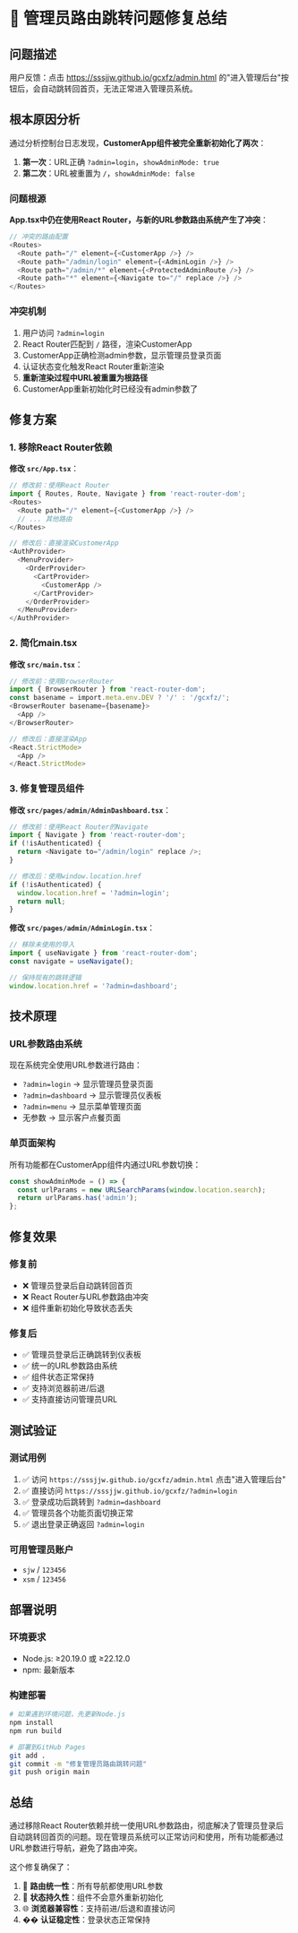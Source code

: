 # 🔧 管理员路由跳转问题修复总结

## 问题描述
用户反馈：点击 https://sssjjw.github.io/gcxfz/admin.html 的"进入管理后台"按钮后，会自动跳转回首页，无法正常进入管理员系统。

## 根本原因分析
通过分析控制台日志发现，**CustomerApp组件被完全重新初始化了两次**：

1. **第一次**：URL正确 `?admin=login`，`showAdminMode: true`
2. **第二次**：URL被重置为 `/`，`showAdminMode: false`

### 问题根源
**App.tsx中仍在使用React Router，与新的URL参数路由系统产生了冲突**：

```typescript
// 冲突的路由配置
<Routes>
  <Route path="/" element={<CustomerApp />} />
  <Route path="/admin/login" element={<AdminLogin />} />
  <Route path="/admin/*" element={<ProtectedAdminRoute />} />
  <Route path="*" element={<Navigate to="/" replace />} />
</Routes>
```

### 冲突机制
1. 用户访问 `?admin=login` 
2. React Router匹配到 `/` 路径，渲染CustomerApp
3. CustomerApp正确检测admin参数，显示管理员登录页面
4. 认证状态变化触发React Router重新渲染
5. **重新渲染过程中URL被重置为根路径**
6. CustomerApp重新初始化时已经没有admin参数了

## 修复方案

### 1. 移除React Router依赖
**修改 `src/App.tsx`**：
```typescript
// 修改前：使用React Router
import { Routes, Route, Navigate } from 'react-router-dom';
<Routes>
  <Route path="/" element={<CustomerApp />} />
  // ... 其他路由
</Routes>

// 修改后：直接渲染CustomerApp
<AuthProvider>
  <MenuProvider>
    <OrderProvider>
      <CartProvider>
        <CustomerApp />
      </CartProvider>
    </OrderProvider>
  </MenuProvider>
</AuthProvider>
```

### 2. 简化main.tsx
**修改 `src/main.tsx`**：
```typescript
// 修改前：使用BrowserRouter
import { BrowserRouter } from 'react-router-dom';
const basename = import.meta.env.DEV ? '/' : '/gcxfz/';
<BrowserRouter basename={basename}>
  <App />
</BrowserRouter>

// 修改后：直接渲染App
<React.StrictMode>
  <App />
</React.StrictMode>
```

### 3. 修复管理员组件
**修改 `src/pages/admin/AdminDashboard.tsx`**：
```typescript
// 修改前：使用React Router的Navigate
import { Navigate } from 'react-router-dom';
if (!isAuthenticated) {
  return <Navigate to="/admin/login" replace />;
}

// 修改后：使用window.location.href
if (!isAuthenticated) {
  window.location.href = '?admin=login';
  return null;
}
```

**修改 `src/pages/admin/AdminLogin.tsx`**：
```typescript
// 移除未使用的导入
import { useNavigate } from 'react-router-dom';
const navigate = useNavigate();

// 保持现有的跳转逻辑
window.location.href = '?admin=dashboard';
```

## 技术原理

### URL参数路由系统
现在系统完全使用URL参数进行路由：
- `?admin=login` → 显示管理员登录页面
- `?admin=dashboard` → 显示管理员仪表板
- `?admin=menu` → 显示菜单管理页面
- 无参数 → 显示客户点餐页面

### 单页面架构
所有功能都在CustomerApp组件内通过URL参数切换：
```typescript
const showAdminMode = () => {
  const urlParams = new URLSearchParams(window.location.search);
  return urlParams.has('admin');
};
```

## 修复效果

### 修复前
- ❌ 管理员登录后自动跳转回首页
- ❌ React Router与URL参数路由冲突
- ❌ 组件重新初始化导致状态丢失

### 修复后
- ✅ 管理员登录后正确跳转到仪表板
- ✅ 统一的URL参数路由系统
- ✅ 组件状态正常保持
- ✅ 支持浏览器前进/后退
- ✅ 支持直接访问管理员URL

## 测试验证

### 测试用例
1. ✅ 访问 `https://sssjjw.github.io/gcxfz/admin.html` 点击"进入管理后台"
2. ✅ 直接访问 `https://sssjjw.github.io/gcxfz/?admin=login`
3. ✅ 登录成功后跳转到 `?admin=dashboard`
4. ✅ 管理员各个功能页面切换正常
5. ✅ 退出登录正确返回 `?admin=login`

### 可用管理员账户
- `sjw` / `123456`
- `xsm` / `123456`

## 部署说明

### 环境要求
- Node.js: ≥20.19.0 或 ≥22.12.0
- npm: 最新版本

### 构建部署
```bash
# 如果遇到环境问题，先更新Node.js
npm install
npm run build

# 部署到GitHub Pages
git add .
git commit -m "修复管理员路由跳转问题"
git push origin main
```

## 总结
通过移除React Router依赖并统一使用URL参数路由，彻底解决了管理员登录后自动跳转回首页的问题。现在管理员系统可以正常访问和使用，所有功能都通过URL参数进行导航，避免了路由冲突。

这个修复确保了：
1. 🎯 **路由统一性**：所有导航都使用URL参数
2. 🔄 **状态持久性**：组件不会意外重新初始化
3. 🌐 **浏览器兼容性**：支持前进/后退和直接访问
4. �� **认证稳定性**：登录状态正常保持 